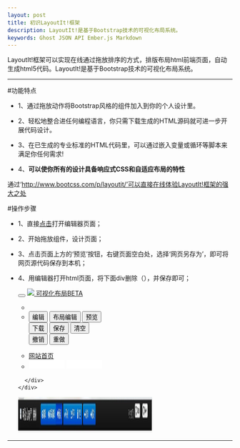 ```yaml
---
layout: post
title: 初识LayoutIt!框架
description: LayoutIt!是基于Bootstrap技术的可视化布局系统。
keywords: Ghost JSON API Ember.js Markdown
---
```


LayoutIt!框架可以实现在线通过拖放排序的方式，排版布局html前端页面，自动生成html5代码。LayoutIt!是基于Bootstrap技术的可视化布局系统。

---

#功能特点

* 1、通过拖放动作将Bootstrap风格的组件加入到你的个人设计里。

* 2、轻松地整合进任何编程语言，你只需下载生成的HTML源码就可进一步开展代码设计。

* 3、在已生成的专业标准的HTML代码里，可以通过嵌入变量或循环等脚本来满足你任何需求!

* 4、**可以使你所有的设计具备响应式CSS和自适应布局的特性**

通过‘http://www.bootcss.com/p/layoutit/’可以直接在线体验LayoutIt!框架的强大之处

#操作步骤

* 1、直接[点击](http://www.bootcss.com/p/layoutit/)打开编辑器页面；
* 2、开始拖放组件，设计页面；
* 3、点击页面上方的‘预览’按钮，右键页面空白处，选择‘网页另存为’，即可将网页源代码保存到本机；
* 4、用编辑器打开html页面，将下面div删除（），并保存即可；

    <div  class="navbar navbar-inverse navbar-fixed-top">
	  <div  class="navbar-inner">
		<div  class="container-fluid">
		  <button  data-target=".nav-collapse"  data-toggle="collapse"  class="btn btn-navbar"  type="button"> <span  class="icon-bar"></span> <span  class="icon-bar"></span> <span  class="icon-bar"></span> </button>
		  <a  class="brand"  href="http://www.bootcss.com/p/layoutit/#"><img  src="./Bootstrap可视化布局系统_files/favicon.png"> 可视化布局<span  class="label">BETA</span></a>
		  <div  class="nav-collapse collapse">
			<ul  class="nav"  id="menu-layoutit">
			  <li  class="divider-vertical"></li>
			  <li>
				<div  class="btn-group"  data-toggle="buttons-radio">
				  <button  type="button"  id="edit"  class="btn btn-primary"><i  class="icon-edit icon-white"></i>编辑</button>
				  <button  type="button"  class="btn btn-primary"  id="devpreview"><i  class="icon-eye-close icon-white"></i>布局编辑</button>
				  <button  type="button"  class="btn btn-primary active"  id="sourcepreview"><i  class="icon-eye-open icon-white"></i>预览</button>
				</div>
				<div  class="btn-group">
				  <button  type="button"  class="btn btn-primary"  data-target="#downloadModal"  rel="/build/downloadModal"  role="button"  data-toggle="modal"><i  class="icon-chevron-down icon-white"></i>下载</button>
				  <button  class="btn btn-primary"  href="/share/index"  role="button"  data-toggle="modal"  data-target="#shareModal"><i  class="icon-share icon-white"></i>保存</button>
				  <button  class="btn btn-primary"  href="#clear"  id="clear"><i  class="icon-trash icon-white"></i>清空</button>
				</div>
				<div  class="btn-group">
									<button  class="btn btn-primary"  href="#undo"  id="undo"><i  class="icon-arrow-left icon-white"></i>撤销</button>
									<button  class="btn btn-primary"  href="#redo"  id="redo"><i  class="icon-arrow-right icon-white"></i>重做</button>
				</div>
			  </li>
			</ul>
			<ul  class="nav pull-right">
			  <li><a  href="http://www.bootcss.com/">网站首页</a></li>
					  <li>
					  <div  class="btn-group">
					  <span><iframe  class="github-btn"  src="./Bootstrap可视化布局系统_files/github-btn(1).htm"  allowtransparency="true"  frameborder="0"  scrolling="0"  width="80px"  height="20px"></iframe></span>
					  <span><iframe  class="github-btn"  src="./Bootstrap可视化布局系统_files/github-btn.htm"  allowtransparency="true"  frameborder="0"  scrolling="0"  width="80px"  height="20px"></iframe></span>
					  </div>
					  </li>
			  </ul>
		  </div>
		   
		</div>
	  </div>
	</div>
	<img src='/img/LayoutIt_top.jpg' width='300' height='80'>
---


<!-- UY BEGIN -->
<div id="uyan_frame"></div>
<script type="text/javascript" src="http://v2.uyan.cc/code/uyan.js?uid=1963116"></script>
<!-- UY END -->
